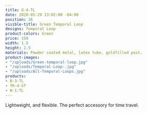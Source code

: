 ```yaml
---
title: G-4-TL
date: 2020-05-29 13:02:00 -04:00
position: 16
visible-title: Green Temporal Loop
designs: Temporal Loop
product-colors: Green
price: 150
width: 1.5
height: 2.5
materials: Powder coated metal, latex tube, goldfilled post.
product-images:
- "/uploads/Green-temporal-loop.jpg"
- "/uploads/Temporal-Loop-.jpg"
- "/uploads/All-Temporal-Loops.jpg"
products:
- B-3-TL
- YR-4-ST
- W-1-TL
---
```


Lightweight, and flexible. The perfect accessory for time travel.